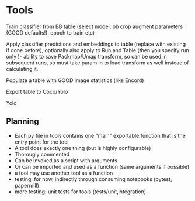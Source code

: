 # Tools

Train classifier from BB table (select model, bb crop augment parameters (GOOD defaults!), epoch to train etc)

Apply classifier predictions and embeddings to table (replace with existing if done before), optionally also apply to Run and Table (then you specify run only )- ability to save Packmap/Umap transform, so can be used in subsequent runs, so must take param in to load transform as well instead of calculating it.

Populate a table with GOOD image statistics (like Encord)

Export table to Coco/Yolo

Yolo

## Planning

+ Each py file in tools contains one "main" exportable function that is the entry point for the tool
+ A tool does exactly one thing (but is highly configurable)
+ Thorougly commented
+ Can be invoked as a script with arguments
+ Or can be imported and used as a function (same arguments if possible)
+ a tool may use another tool as a function
+ testing: for now, indirectly through consuming notebooks (pytest, papermill)
+ more testing: unit tests for tools  (tests/unit,integration)
